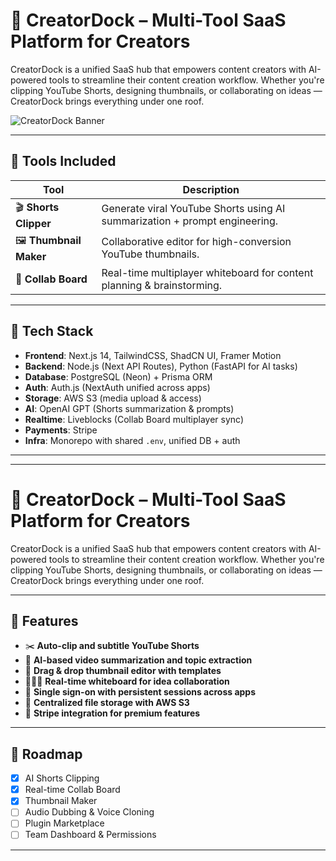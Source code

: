 # 🚀 CreatorDock – Multi-Tool SaaS Platform for Creators

CreatorDock is a unified SaaS hub that empowers content creators with AI-powered tools to streamline their content creation workflow. Whether you're clipping YouTube Shorts, designing thumbnails, or collaborating on ideas — CreatorDock brings everything under one roof.

![CreatorDock Banner](https://your-screenshot-or-banner-url.com)

---

## 🧰 Tools Included

| Tool                | Description                                                                 |
|---------------------|-----------------------------------------------------------------------------|
| 🎬 **Shorts Clipper**     | Generate viral YouTube Shorts using AI summarization + prompt engineering. |
| 🖼️ **Thumbnail Maker**    | Collaborative editor for high-conversion YouTube thumbnails.              |
| 🧠 **Collab Board**        | Real-time multiplayer whiteboard for content planning & brainstorming.    |

---

## 🔧 Tech Stack

- **Frontend**: Next.js 14, TailwindCSS, ShadCN UI, Framer Motion  
- **Backend**: Node.js (Next API Routes), Python (FastAPI for AI tasks)  
- **Database**: PostgreSQL (Neon) + Prisma ORM  
- **Auth**: Auth.js (NextAuth unified across apps)  
- **Storage**: AWS S3 (media upload & access)  
- **AI**: OpenAI GPT (Shorts summarization & prompts)  
- **Realtime**: Liveblocks (Collab Board multiplayer sync)  
- **Payments**: Stripe  
- **Infra**: Monorepo with shared `.env`, unified DB + auth

---

---

# 🚀 CreatorDock – Multi-Tool SaaS Platform for Creators

CreatorDock is a unified SaaS hub that empowers content creators with AI-powered tools to streamline their content creation workflow. Whether you're clipping YouTube Shorts, designing thumbnails, or collaborating on ideas — CreatorDock brings everything under one roof.

---

## 🌟 Features

- ✂️ **Auto-clip and subtitle YouTube Shorts**  
- 🧠 **AI-based video summarization and topic extraction**  
- 🎨 **Drag & drop thumbnail editor with templates**  
- 🧑‍🤝‍🧑 **Real-time whiteboard for idea collaboration**  
- 🔐 **Single sign-on with persistent sessions across apps**  
- 💾 **Centralized file storage with AWS S3**  
- 💸 **Stripe integration for premium features**

---

## 📌 Roadmap

- [x] AI Shorts Clipping  
- [x] Real-time Collab Board  
- [x] Thumbnail Maker  
- [ ] Audio Dubbing & Voice Cloning  
- [ ] Plugin Marketplace  
- [ ] Team Dashboard & Permissions  

---




